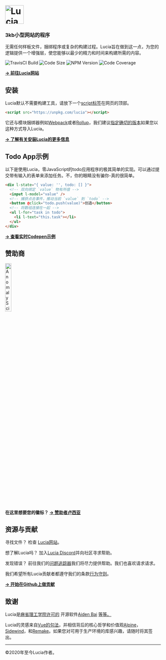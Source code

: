 # <a href="https://lucia.js.org"><img src="https://raw.githubusercontent.com/aidenybai/lucia/master/.github/img/logo.svg" height="60" alt="Lucia的标识" aria-label="https://lucia.js.org" /></a>

### 3kb小型网站的程序

无需任何样板文件，捆绑程序或复杂的构建过程。Lucia旨在做到这一点，为您的逻辑提供一个增强层，使您能够以最少的精力和时间来构建所需的内容。

![TravisCI Build](https://badgen.net/travis/aidenybai/lucia?color=7460E1&labelColor=1D1E32&style=flat-square&label=build) ![Code Size](https://badgen.net/badgesize/brotli/https/unpkg.com/lucia?color=7460E1&labelColor=1D1E32&style=flat-square&label=size) ![NPM Version](https://img.shields.io/npm/v/lucia?color=7460E1&labelColor=1D1E32&style=flat-square) ![Code Coverage](https://img.shields.io/coveralls/github/aidenybai/lucia?color=7460E1&labelColor=1D1E32&style=flat-square)

[**→ 前往Lucia网站**](https://lucia.js.org)

## 安装

Lucia默认不需要构建工具，请放下一个[script标签](https://lucia.js.org/docs/fundementals/installation/#cdn)在网页的顶部。

```html
<script src="https://unpkg.com/lucia"></script>
```

它还与模块捆绑器例如[Webpack](https://webpack.js.org/)或者[Rollup](https://rollupjs.org/)，我们建议[指定确切的版本](https://lucia.js.org/docs/fundementals/installation/#npm)如果您以这种方式导入Lucia。

[**→ 了解有关安装Lucia的更多信息**](https://lucia.js.org/docs/fundementals/installation)

## Todo App示例

以下是使用Lucia，零JavaScript的todo应用程序的极其简单的实现。可以通过提交带有输入的表单来添加任务。不，你的眼睛没有骗你-真的很简单。

```html
<div l-state="{ value: '', todo: [] }">
  <!-- 双向绑定 `value` 物有所值 -->
  <input l-model="value" />
  <!-- 捕获点击事件，推动当前 `value` 到 `todo` -->
  <button @click="todo.push(value)">创造</button>
  <!-- 将数组连接在一起 -->
  <ul l-for="task in todo">
    <li l-text="this.task"></li>
  </ul>
</div>
```

[**→ 查看实时Codepen示例**](https://codepen.io/aidenybai/pen/JjRrwjN)

## 赞助商

<a href="https://anomaly-science.com/" target="_blank"><img width="20%" src="https://raw.githubusercontent.com/Anomaly-Science/assets/main/SVG/Anomaly%20Science%20Logo%20Full%20Light%20Mode.svg" alt="Anomaly Science"></a>

**在这里想要您的徽标？ [→ 赞助者卢西亚](https://github.com/sponsors/aidenybai)**

## 资源与贡献

寻找文件？ 检查 [Lucia网站](https://lucia.js.org)。

想了解Lucia吗？ 加入[Lucia Discord](https://discord.gg/q2pSU39)并向社区寻求帮助。

发现错误？ 前往我们的[问题追踪器](https://github.com/aidenybai/lucia/issues)我们将尽力提供帮助。我们也喜欢请求请求。

我们希望所有Lucia贡献者都遵守我们的条款[行为守则](https://github.com/aidenybai/lucia/blob/master/.github/CODE_OF_CONDUCT.md)。

[**→ 开始在Github上做贡献**](https://github.com/aidenybai/lucia/blob/master/.github/CONTRIBUTING.md)

## 致谢

Lucia是[麻省理工学院许可的](LICENSE.md) 开源软件[Aiden Bai](https://github.com/aidenybai) [等等。](https://github.com/aidenybai/lucia/graphs/contributors)

Lucia的灵感来自[Vue的句法](https://github.com/vuejs/vue)，并相信背后的核心哲学和价值观[Alpine](https://github.com/alpinejs/alpine)，[Sidewind](https://github.com/survivejs/sidewind)，和[Remake](https://github.com/remake/remake-cli)。如果您对可用于生产环境的库感兴趣，请随时将其签出。

---

©2020年至今Lucia作者。

